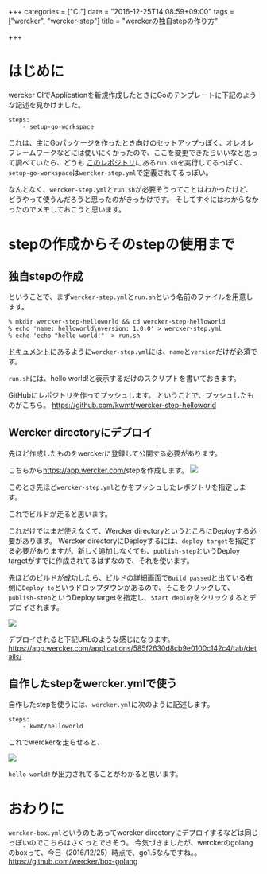 +++
categories = ["CI"]
date = "2016-12-25T14:08:59+09:00"
tags = ["wercker", "wercker-step"]
title = "werckerの独自stepの作り方"

+++

# はじめに
wercker CIでApplicationを新規作成したときにGoのテンプレートに下記のような記述を見かけました。

```
steps:
    - setup-go-workspace
```

これは、主にGoパッケージを作ったとき向けのセットアップっぽく、オレオレフレームワークなどには使いにくかったので、ここを変更できたらいいなと思って調べていたら、どうも <a href="https://github.com/wercker/step-setup-go-workspace" target="_blank">このレポジトリ</a>にある`run.sh`を実行してるっぽく、`setup-go-workspace`は`wercker-step.yml`で定義されてるっぽい。

なんとなく、`wercker-step.yml`と`run.sh`が必要そうってことはわかったけど、どうやって使うんだろうと思ったのがきっかけです。
そしてすぐにはわからなかったのでメモしておこうと思います。


# stepの作成からそのstepの使用まで
## 独自stepの作成
ということで、まず`wercker-step.yml`と`run.sh`という名前のファイルを用意します。


```
% mkdir wercker-step-helloworld && cd wercker-step-helloworld
% echo 'name: helloworld\nversion: 1.0.0' > wercker-step.yml
% echo 'echo "hello world!"' > run.sh
```

<a href="http://devcenter.wercker.com/docs/steps/creating-steps" target="_blank">ドキュメント</a>にあるように`wercker-step.yml`には、`name`と`version`だけが必須です。

`run.sh`には、hello world!と表示するだけのスクリプトを書いておきます。


GitHubにレポジトリを作ってプッシュします。
ということで、プッシュしたものがこちら。
<a href="https://github.com/kwmt/wercker-step-helloworld" target="_blank">https://github.com/kwmt/wercker-step-helloworld</a>

## Wercker directoryにデプロイ

先ほど作成したものをwerckerに登録して公開する必要があります。

こちらから<a href="https://app.wercker.com/" target="_blank">https://app.wercker.com/</a>stepを作成します。
<img src="/images/2016/12/create-wercker-step.png" >

このとき先ほど`wercker-step.yml`とかをプッシュしたレポジトリを指定します。

これでビルドが走ると思います。

これだけではまだ使えなくて、Wercker directoryというところにDeployする必要があります。
Wercker directoryにDeployするには、`deploy target`を指定する必要がありますが、新しく追加しなくても、`publish-step`というDeploy targetがすでに作成されてるはずなので、それを使います。


先ほどのビルドが成功したら、ビルドの詳細画面で`Build passed`と出ている右側に`Deploy to`というドロップダウンがあるので、そこをクリックして、`publish-step`というDeploy targetを指定し、`Start deploy`をクリックするとデプロイされます。

<img src="/images/2016/12/specify-deploy-target.png" >

デプロイされると下記URLのような感じになります。
<a href="https://app.wercker.com/applications/585f2630d8cb9e0100c142c4/tab/details/" target="_blank">https://app.wercker.com/applications/585f2630d8cb9e0100c142c4/tab/details/</a>

## 自作したstepをwercker.ymlで使う

自作したstepを使うには、`wercker.yml`に次のように記述します。

```
steps:
    - kwmt/helloworld
```

これでwerckerを走らせると、

<img src="/images/2016/12/run-my-wercker-step.png" >

`hello world!`が出力されてることがわかると思います。


# おわりに
`wercker-box.yml`というのもあってwercker directoryにデプロイするなどは同じっぽいのでこちらはさくっとできそう。
今気づきましたが、werckerのgolangのboxって、今日（2016/12/25）時点で、go1.5なんですね。。
<a href="https://github.com/wercker/box-golang" target="_blank">https://github.com/wercker/box-golang</a>
